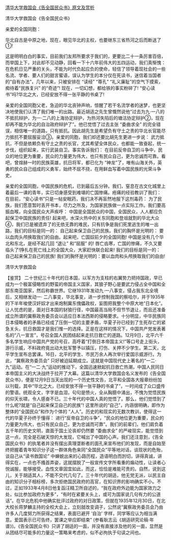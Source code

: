 [清华大学救国会《告全国民众书》原文及赏析](https://www.vrrw.net/wx/10059.html)

清华大学救国会《告全国民众书》

亲爱的全国同胞：

华北自古是中原之地，现在，眼见华北的主权，也要继东三省热河之后而断送了①!

这是明明白白的事实，目前我们友邦所要求于我们的，更要比二十一条厉害百倍，而举国上下，对此却不见动静，回看一下十六年前伟大的五四运动，我们真惭愧： 在危机日见严重的关头，不能为时代负起应负的使命，轻信了领导着现社会的一些名流、学者、要人们的甜言蜜语，误认为学生的本分仅在死读书，迷信着当国者的“自有办法”，几年以来，只被安排在 “读经” “尊孔” “礼义廉耻”的空气下摸索，痴待着“民族复兴” 的“奇迹”! 现在，一切幻想，都给铁的事实粉碎了! “安心读书”吗?华北之大，已经安放不得一张平静的书桌了!

亲爱的全国同胞父老，急迫的华北丧钟声响，惊醒了若干名流学者的迷梦，也更坚决地使我们认清了我们唯一的出路。最近胡适之先生曾慨然说他“过去为九·一八的不抵抗辩护，为一·二八的上海协定辩护，为热河失陷后的塘沽协定辩护②，现在却再不能为华北的自治政府辩护了”。他已觉悟了过去主张 “委曲求全” 的完全错误，相信唯一的道路，只有抵抗。因此胡先生是希望负有守土之责的华北长官能尽力抵抗不要屈服妥洽③。亲爱的同胞，我们却还要比胡先生更进一步说： 武力抵抗，不但是依赖负有守土之责的长官，尤其希望全体民众，也都能一致奋起，统一步伐，组织起来，实行武装自卫。事实告诉我们： 在目前反帝自卫的斗争中，民众的地位更为重要，民众的力量更为伟大，也只有民众自己，更为忠诚而可靠。看吧，曾煊赫一时的民族英雄，抗日将军，都已化为 “神龙”了，唯有山海关外，英勇的民众自己组成的义勇军，始终不屈不挠，在用鲜血写着中国民族的光荣斗争史。

亲爱的全国同胞，中国民族的危机，已到最后五分钟。我们，窒息在古文化城里上着最后一课的青年，实已切身感受到难堪的亡国惨痛。疮痛的经验教训了我们： 在目前，“安心读书”只是一帖安眠药，我们决不再盲然地服下这剂毒药： 为了民族，我们愿意暂时丢开书本，尽力之所及，为国家民族做一点实际工作。我们要高振血喉，向全国民众大声疾呼： 中国是全国民众的中国，全国民众，人人都应负起保卫中国民族的责任! 起来吧，水深火热中的关东同胞和登俎就割的华北大众④，我们已是被遗弃了的无依无靠的难民，只有抗争是我们死里逃生的唯一出路，我们的目标是同一的： 自己起来保卫自己的民族。我们的胸怀是光明的： 要以血肉头颅换取我们的自由。起来吧，亡国奴前夕的全国同胞! 中国是没有几个华北和东北，是经不起几回 “退让” 和“屈服” 的! 唇亡齿寒，亡国的惨痛，不久又要临头了!挣扎在死亡线上的全国大众，大家赶快联合起来! 我们的目标是同一的： 自己起来保卫自己的民族! 我们的胸怀是光明的：要以血肉和头颅换取我们的自由!

清华大学救国会



【鉴赏】 二十世纪三十年代的日本国，以军方为支柱的右翼势力把持国政，早已成为一个极富侵略性的野蛮的帝国主义国家，其狼子野心是要武力侵占全中国和全部东南亚国家，然后称霸世界。它继1931年发动九·一八事变，侵占我东北全境后，又相继发动一· 二八事变，华北事变，进一步控制我国的察哈尔，并于1935年的下半年唆使汉奸奴才出来炮制冀东傀儡政权，妄图把我整个中原大地“日本化”。让人忧虑的是，面对日本国的豺狼行径，中国最高当局不但节节退让，而且还准备成立所谓的冀察政务委员会以适应日本法西斯的侵略要求。十分明显，中华民族同日本侵略者的矛盾已经成了压倒一切的主要矛盾，华夏子孙已经到了生死存亡的紧急关头，抗日救国才是我们惟一的选择。正是在这样的情况下，中国共产党发表著名的“八一宣言”，号召全国人民团结起来走抗日救亡的道路。12月9日，北平六千多名学生响应中国共产党的号召，高呼着“打倒日本帝国主义!”等口号走上街头，游行示威，不料政府竟出动大批军警予以镇压，打伤、关押不少学生。第二天，北平学生宣布总罢课。16日，北平的学生、市民万余人再次举行爱国示威游行。为此，“冀察政务委员会” 只好被迫延期成立。这就是中国现代史上著名的“一二·九”运动。在“一二·九”运动的推动下，全国迅速掀起抗日救亡热潮，中国人民同日本帝国主义的大决战终于拉开了大幕。这篇以清华大学救国会名义发布的《告全国民众书》，便是12月9日当天出现的一个历史性文告，北平和全国各大报章纷纷加以刊载，其中“华北之大，已经安放不得一张平静的书桌了”，一时间成了众口盛传的警语。统观全文，字字是血泪，句句是愤火，全从胸臆中涌出，不愧为觉悟民族的仰天长啸，令人感奋不已。三十年代的中国人真的觉悟了。那么，他们觉悟到了什么呢?就是“自己起来保卫自己的民族”! 这里所说的“自己”，内涵很明确，即作为整体的“全国民众”和作为个体的 “人人”。历史的和现实的无数次教训，使得这一代的华夏子孙终于懂得： 进行“反帝自卫的斗争”，“民众的地位更为重要，民众的力量更为伟大，也只有民众自己，更为忠诚而可靠”。我们的前辈们，他们肩负着五千年的历史文明，直面于国土沦丧却仍然要 “委曲求全” 的严峻现实，能觉悟到这一点，完全是石破天惊的大发现，它喊出了中国的心声。我们还注意到，《告全国民众书》的执笔者并没有摆出真理垄断者的面孔来宣布他们的发现，而是自始至终把握着青年知识分子这一群体角色来同“全国民众”平等地对话，谈现状的危殆，谈自己从“读书救国论” 中蝉蜕出来的心路历程，造语明白而剀切，讲得真诚，讲得实在，一点也不搔首弄姿，这就摆脱了一般宣传文字所看重的煽动性，让读者心悦诚服，能够接受。血性文章固宜如此，而这，恰恰是难能可贵的。自然，说到这儿，关于胡适其人，不能不交代几句了。三十年代的胡适，他无党无派，以民主自由的知识分子相标榜，多次拒绝国民政府的高官，在知识界的影响确实不小。不过，正如1933年4月8日他复函汪精卫所自述的，“我在政府外边能为国家效力之处，似比参加政府为更多”，“有时在紧要关头上，或可为国家说几句有力的公道话”。在华北危机中他确实批评过政府的对日政策，但就在1935年12月30日，在北大校长蒋梦麟主持的全校大会上，立刻就改变调子，公然说“冀察政务委员会乃由许多人几度努力所获得之结果，表面已避开 ‘自治’ 字样，同学等应认为相当满意。爱国表示已可告终，罢课之举应即结束” (参看耿志云《胡适研究论稿·年谱》)。《告全国民众书》只讲了胡适的一面，并没有直接涉及他的另一面，显然是从团结尽可能多的力量这一策略来考虑的，似不必拘执于句读之间也。

